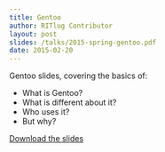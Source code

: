 ```yaml
---
title: Gentoo
author: RITlug Contributor
layout: post
slides: /talks/2015-spring-gentoo.pdf
date: 2015-02-20
---
```

Gentoo slides, covering the basics of:

* What is Gentoo?
* What is different about it?
* Who uses it?
* But why?

<a href="{{ page.slides }}">Download the slides</a>
